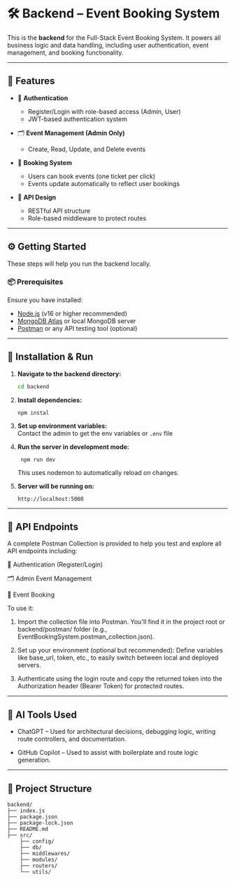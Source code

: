 # 🛠 Backend – Event Booking System

This is the **backend** for the Full-Stack Event Booking System. It powers all business logic and data handling, including user authentication, event management, and booking functionality.

---

## 🌟 Features

-   🔐 **Authentication**

    -   Register/Login with role-based access (Admin, User)
    -   JWT-based authentication system

-   🗂️ **Event Management (Admin Only)**

    -   Create, Read, Update, and Delete events

-   🎫 **Booking System**

    -   Users can book events (one ticket per click)
    -   Events update automatically to reflect user bookings

-   📁 **API Design**
    -   RESTful API structure
    -   Role-based middleware to protect routes

---

## ⚙️ Getting Started

These steps will help you run the backend locally.

### 📦 Prerequisites

Ensure you have installed:

-   [Node.js](https://nodejs.org/) (v16 or higher recommended)
-   [MongoDB Atlas](https://www.mongodb.com/cloud/atlas) or local MongoDB server
-   [Postman](https://www.postman.com/) or any API testing tool (optional)

---

## 🚀 Installation & Run

1. **Navigate to the backend directory:**

    ```bash
    cd backend
    ```

2. **Install dependencies:**

    ```
    npm instal
    ```

3. **Set up environment variables:**  
   Contact the admin to get the env variables or `.env` file

4. **Run the server in development mode:**

    ```
     npm run dev
    ```

    This uses nodemon to automatically reload on changes.

5. **Server will be running on:**
    ```
    http://localhost:5000
    ```

---

## 🔌 API Endpoints

A complete Postman Collection is provided to help you test and explore all API endpoints including:

🔐 Authentication (Register/Login)

🗂️ Admin Event Management

🎫 Event Booking

To use it:

1. Import the collection file into Postman.
   You'll find it in the project root or backend/postman/ folder (e.g., EventBookingSystem.postman_collection.json).

2. Set up your environment (optional but recommended):
   Define variables like base_url, token, etc., to easily switch between local and deployed servers.

3. Authenticate using the login route and copy the returned token into the Authorization header (Bearer Token) for protected routes.

---

## 🧠 AI Tools Used
- ChatGPT – Used for architectural decisions, debugging logic, writing route controllers, and documentation.

- GitHub Copilot – Used to assist with boilerplate and route logic generation.

--- 

## 📁 Project Structure


```
backend/
├── index.js               
├── package.json           
├── package-lock.json      
├── README.md             
├── src/                   
    ├── config/            
    ├── db/                
    ├── middlewares/       
    ├── modules/           
    ├── routers/           
    └── utils/             
```